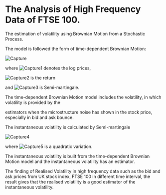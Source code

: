 # The Analysis of High Frequency Data of FTSE 100.

The estimation of volatility using Brownian Motion from a Stochastic Process.

The model is followed the form of time-dependent Brownian Motion: 

![Capture](https://user-images.githubusercontent.com/24828971/114424587-2c04e600-9bb0-11eb-9eaf-1b4310983db8.JPG)

where ![Capture1](https://user-images.githubusercontent.com/24828971/114424757-5656a380-9bb0-11eb-84bb-99896f3d8d5b.JPG) denotes the log prices,

![Capture2](https://user-images.githubusercontent.com/24828971/114424894-74240880-9bb0-11eb-903b-156d4509ac24.JPG) is the return 

and ![Capture3](https://user-images.githubusercontent.com/24828971/114424990-8a31c900-9bb0-11eb-8012-2c10a7ae2f7d.JPG) is Semi-martingale.

The time-dependent Brownian Motion model includes the volatility, in which volatility is provided by the

estimators when the microstructure noise has shown in the stock price, especially in bid and ask bounce.

The instantaneous volatility is calculated by Semi-martingale 

![Capture4](https://user-images.githubusercontent.com/24828971/114425154-b8170d80-9bb0-11eb-9255-d90314a6ecfa.JPG)

where ![Capture5](https://user-images.githubusercontent.com/24828971/114425248-cc5b0a80-9bb0-11eb-8a20-21d33a6b4f03.JPG) is a quadratic variation.

The instantaneous volatility is built from the time-dependent Brownian Motion model and the instantaneous
volatility has an estimator. 

The finding of Realised Volatility in high frequency data such as the bid and ask
prices from UK stock index, FTSE 100 in different time interval, the result gives that the realised volatility
is a good estimator of the instantaneous volatility.

